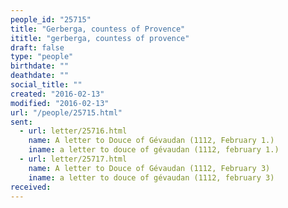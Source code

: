 ```yaml
---
people_id: "25715"
title: "Gerberga, countess of Provence"
ititle: "gerberga, countess of provence"
draft: false
type: "people"
birthdate: ""
deathdate: ""
social_title: ""
created: "2016-02-13"
modified: "2016-02-13"
url: "/people/25715.html"
sent:
  - url: letter/25716.html
    name: A letter to Douce of Gévaudan (1112, February 1.)
    iname: a letter to douce of gévaudan (1112, february 1.)
  - url: letter/25717.html
    name: A letter to Douce of Gévaudan (1112, February 3)
    iname: a letter to douce of gévaudan (1112, february 3)
received:
---
```

